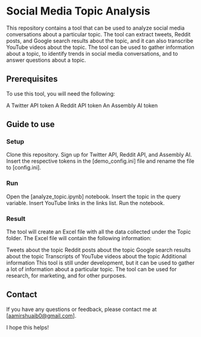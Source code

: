 # Social Media Topic Analysis
This repository contains a tool that can be used to analyze social media conversations about a particular topic. The tool can extract tweets, Reddit posts, and Google search results about the topic, and it can also transcribe YouTube videos about the topic. The tool can be used to gather information about a topic, to identify trends in social media conversations, and to answer questions about a topic.

## Prerequisites
To use this tool, you will need the following:

A Twitter API token
A Reddit API token
An Assembly AI token

## Guide to use
### Setup
Clone this repository.
Sign up for Twitter API, Reddit API, and Assembly AI.
Insert the respective tokens in the [demo_config.ini] file and rename the file to [config.ini].

### Run
Open the [analyze_topic.ipynb] notebook.
Insert the topic in the query variable.
Insert YouTube links in the links list.
Run the notebook.

### Result
The tool will create an Excel file with all the data collected under the Topic folder. The Excel file will contain the following information:

Tweets about the topic
Reddit posts about the topic
Google search results about the topic
Transcripts of YouTube videos about the topic
Additional information
This tool is still under development, but it can be used to gather a lot of information about a particular topic. The tool can be used for research, for marketing, and for other purposes.

## Contact
If you have any questions or feedback, please contact me at [aamirshuaib0@gmail.com].

I hope this helps!
